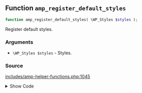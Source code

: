 ## Function `amp_register_default_styles`

```php
function amp_register_default_styles( \WP_Styles $styles );
```

Register default styles.

### Arguments

* `\WP_Styles $styles` - Styles.

### Source

[includes/amp-helper-functions.php:1045](TODO)

<details>
<summary>Show Code</summary>
```php
<php ?>```
</details>
